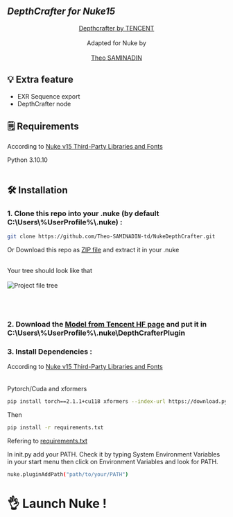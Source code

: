 ## ___***DepthCrafter for Nuke15***___
<div align="center">

[Depthcrafter by TENCENT](https://github.com/Tencent/DepthCrafter)
<br><br>
Adapted for Nuke by 
<br><br>
[Theo SAMINADIN](https://github.com/Theo-SAMINADIN-td)

</div>

## 💡 Extra feature

- EXR Sequence export
- DepthCrafter node

## 🗒️ Requirements
According to [Nuke v15 Third-Party Libraries and Fonts](https://learn.foundry.com/nuke/content/misc/studio_third_party_libraries.html)

Python 3.10.10
<br><br>
## 🛠️ Installation
### 1. Clone this repo into your .nuke (by default C:\Users\\%UserProfile%\\.nuke) :
```bash
git clone https://github.com/Theo-SAMINADIN-td/NukeDepthCrafter.git
```
Or Download this repo as [ZIP file](https://github.com/Theo-SAMINADIN-td/NukeDepthCrafter/archive/refs/heads/main.zip) and extract it in your .nuke
<br><br>

Your tree should look like that <br><br>
![Project file tree](https://github.com/user-attachments/assets/97a69ab8-bc80-4b43-a20b-ffe47e30da14)


<br></br>
### 2. Download the [Model from Tencent HF page](https://huggingface.co/tencent/DepthCrafter/blob/main/diffusion_pytorch_model.safetensors) and put it in C:\Users\\%UserProfile%\\.nuke\DepthCrafterPlugin

### 3. Install Dependencies :

According to [Nuke v15 Third-Party Libraries and Fonts](https://learn.foundry.com/nuke/content/misc/studio_third_party_libraries.html)
<br>
<br>
<br>
Pytorch/Cuda and xformers
<br>
```bash
pip install torch==2.1.1+cu118 xformers --index-url https://download.pytorch.org/whl/cu118
```
Then
```bash
pip install -r requirements.txt
```
Refering to [requirements.txt](https://github.com/Theo-SAMINADIN-td/NukeDepthCrafter/blob/main/DepthCrafterPlugin/requirements.txt)

In init.py add your PATH. Check it by typing System Environment Variables in your start menu then click on Environment Variables and look for PATH.
```bash
nuke.pluginAddPath("path/to/your/PATH")
```


# 👌 Launch Nuke !
